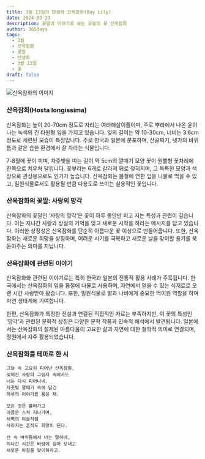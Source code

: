 ```yaml
---
title: 3월 13일의 탄생화 산옥잠화(Day Lily)
date: 2024-03-13
description: 꽃말과 이야기로 보는 오늘의 꽃 산옥잠화
author: 365days
tags:
  - 3월
  - 산옥잠화
  - 꽃말
  - 탄생화
  - 3월 13일
  - 꽃
draft: false
---
```



![산옥잠화의 이미지](https://cdn.pixabay.com/photo/2018/03/20/20/48/nature-3244629_640.jpg#center)


### 산옥잠화(Hosta longissima)

산옥잠화는 높이 20-70cm 정도로 자라는 여러해살이풀이며, 주로 뿌리에서 나온 윤이 나는 녹색의 긴 타원형 잎을 가지고 있습니다. 잎의 길이는 약 10-30cm, 너비는 3.6cm 정도로 세련된 모습이 특징입니다. 주로 한국과 일본에 분포하며, 산골짜기, 냇가의 바위틈과 같은 습한 환경에서 잘 자라는 식물입니다.

7-8월에 꽃이 피며, 자줏빛을 띠는 길이 약 5cm의 깔때기 모양 꽃이 원뿔형 꽃차례에 한쪽으로 치우쳐 달립니다. 꽃부리는 6개로 갈라져 뒤로 젖혀지며, 그 독특한 모양과 색상으로 관상용으로도 인기가 높습니다. 산옥잠화는 봄철에 연한 잎을 나물로 먹을 수 있고, 밀원식물로서도 활용될 만큼 다용도로 쓰이는 실용적인 꽃입니다.

### 산옥잠화의 꽃말: 사랑의 망각

산옥잠화의 꽃말인 ‘사랑의 망각’은 꽃이 하루 동안만 피고 지는 특성과 관련이 깊습니다. 이는 지나간 사랑과 상실의 기억을 잊고 새로운 시작을 하라는 메시지를 담고 있습니다. 이러한 상징성은 산옥잠화를 단순히 아름다운 꽃 이상으로 만들어줍니다. 또한, 산옥잠화는 새로운 희망을 상징하며, 어려운 시기를 극복하고 새로운 날을 맞이할 용기를 북돋아주는 의미를 지닙니다.



### 산옥잠화에 관련된 이야기

산옥잠화와 관련된 이야기로는 특히 한국과 일본의 전통적 활용 사례가 주목됩니다. 한국에서는 산옥잠화의 잎을 봄철에 나물로 사용하며, 자연에서 얻을 수 있는 식재료로 오랜 시간 사랑받아 왔습니다. 또한, 밀원식물로 벌과 나비에게 중요한 먹이원 역할을 하며 자연 생태계에 기여합니다.

한편, 산옥잠화가 특정한 전설과 연결된 직접적인 자료는 부족하지만, 이 꽃의 특성인 ‘망각’과 관련된 문화적 상징은 다양한 문학 작품과 민속적 해석에서 발견됩니다. 일본에서는 산옥잠화의 절제된 아름다움이 고요한 삶과 자연에 대한 철학적 의미로 연결되며, 정원에서 자주 활용되었습니다.



### 산옥잠화를 테마로 한 시

```
그늘 속 고요히 피어난 산옥잠화,  
잊혀진 사랑의 그림자 속에서도  
너는 다시 피어나네.  
자줏빛 깔때기 속에 담긴  
하루의 이야기를 품은 채.

모든 것은 흘러가고  
아픔은 스쳐 지나가며,  
새벽의 이슬처럼  
사라지는 흔적도 희망이 된다.

산 속 바위틈에서 너는 말하네,  
지나간 시간은 바람에 실어 보내고  
새로운 아침을 맞이하라고.
```
